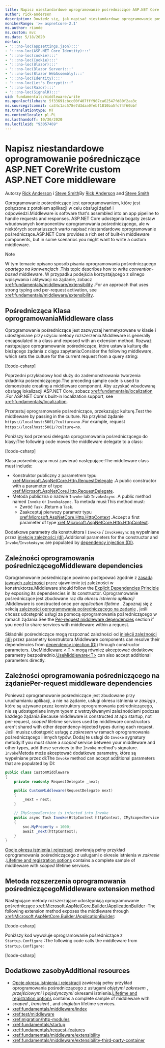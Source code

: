```yaml
---
title: Napisz niestandardowe oprogramowanie pośredniczące ASP.NET Core
author: rick-anderson
description: Dowiedz się, jak napisać niestandardowe oprogramowanie pośredniczące ASP.NET Core.
monikerRange: '>= aspnetcore-2.1'
ms.author: riande
ms.custom: mvc
ms.date: 5/18/2020
no-loc:
- ':::no-loc(appsettings.json):::'
- ':::no-loc(ASP.NET Core Identity):::'
- ':::no-loc(cookie):::'
- ':::no-loc(Cookie):::'
- ':::no-loc(Blazor):::'
- ':::no-loc(Blazor Server):::'
- ':::no-loc(Blazor WebAssembly):::'
- ':::no-loc(Identity):::'
- ":::no-loc(Let's Encrypt):::"
- ':::no-loc(Razor):::'
- ':::no-loc(SignalR):::'
uid: fundamentals/middleware/write
ms.openlocfilehash: 5f33691cbcc00f407fff907ca62547fd80f2aa3c
ms.sourcegitcommit: ca34c1ac578e7d3daa0febf1810ba5fc74f60bbf
ms.translationtype: MT
ms.contentlocale: pl-PL
ms.lasthandoff: 10/30/2020
ms.locfileid: "93057469"
---
```

# <a name="write-custom-aspnet-core-middleware"></a><span data-ttu-id="d6363-103">Napisz niestandardowe oprogramowanie pośredniczące ASP.NET Core</span><span class="sxs-lookup"><span data-stu-id="d6363-103">Write custom ASP.NET Core middleware</span></span>

<span data-ttu-id="d6363-104">Autorzy [Rick Anderson](https://twitter.com/RickAndMSFT) i [Steve Smith](https://ardalis.com/)</span><span class="sxs-lookup"><span data-stu-id="d6363-104">By [Rick Anderson](https://twitter.com/RickAndMSFT) and [Steve Smith](https://ardalis.com/)</span></span>

<span data-ttu-id="d6363-105">Oprogramowanie pośredniczące jest oprogramowaniem, które jest połączone z potokiem aplikacji w celu obsługi żądań i odpowiedzi.</span><span class="sxs-lookup"><span data-stu-id="d6363-105">Middleware is software that's assembled into an app pipeline to handle requests and responses.</span></span> <span data-ttu-id="d6363-106">ASP.NET Core udostępnia bogaty zestaw wbudowanych komponentów oprogramowania pośredniczącego, ale w niektórych scenariuszach warto napisać niestandardowe oprogramowanie pośredniczące.</span><span class="sxs-lookup"><span data-stu-id="d6363-106">ASP.NET Core provides a rich set of built-in middleware components, but in some scenarios you might want to write a custom middleware.</span></span>

> [!NOTE]
> <span data-ttu-id="d6363-107">W tym temacie opisano sposób pisania oprogramowania pośredniczącego *opartego na konwencjach* .</span><span class="sxs-lookup"><span data-stu-id="d6363-107">This topic describes how to write *convention-based* middleware.</span></span> <span data-ttu-id="d6363-108">W przypadku podejścia korzystającego z silnego wpisywania i aktywacji na żądanie, zobacz <xref:fundamentals/middleware/extensibility> .</span><span class="sxs-lookup"><span data-stu-id="d6363-108">For an approach that uses strong typing and per-request activation, see <xref:fundamentals/middleware/extensibility>.</span></span>

## <a name="middleware-class"></a><span data-ttu-id="d6363-109">Pośrednicząca Klasa oprogramowania</span><span class="sxs-lookup"><span data-stu-id="d6363-109">Middleware class</span></span>

<span data-ttu-id="d6363-110">Oprogramowanie pośredniczące jest zazwyczaj hermetyzowane w klasie i udostępniane przy użyciu metody rozszerzenia.</span><span class="sxs-lookup"><span data-stu-id="d6363-110">Middleware is generally encapsulated in a class and exposed with an extension method.</span></span> <span data-ttu-id="d6363-111">Rozważ następujące oprogramowanie pośredniczące, które ustawia kulturę dla bieżącego żądania z ciągu zapytania:</span><span class="sxs-lookup"><span data-stu-id="d6363-111">Consider the following middleware, which sets the culture for the current request from a query string:</span></span>

[!code-csharp[](write/snapshot/StartupCulture.cs)]

<span data-ttu-id="d6363-112">Poprzedni przykładowy kod służy do zademonstrowania tworzenia składnika pośredniczącego.</span><span class="sxs-lookup"><span data-stu-id="d6363-112">The preceding sample code is used to demonstrate creating a middleware component.</span></span> <span data-ttu-id="d6363-113">Aby uzyskać wbudowaną obsługę lokalizacji ASP.NET Core, zobacz <xref:fundamentals/localization> .</span><span class="sxs-lookup"><span data-stu-id="d6363-113">For ASP.NET Core's built-in localization support, see <xref:fundamentals/localization>.</span></span>

<span data-ttu-id="d6363-114">Przetestuj oprogramowanie pośredniczące, przekazując kulturę.</span><span class="sxs-lookup"><span data-stu-id="d6363-114">Test the middleware by passing in the culture.</span></span> <span data-ttu-id="d6363-115">Na przykład żądanie `https://localhost:5001/?culture=no` .</span><span class="sxs-lookup"><span data-stu-id="d6363-115">For example, request `https://localhost:5001/?culture=no`.</span></span>

<span data-ttu-id="d6363-116">Poniższy kod przenosi delegata oprogramowania pośredniczącego do klasy:</span><span class="sxs-lookup"><span data-stu-id="d6363-116">The following code moves the middleware delegate to a class:</span></span>

[!code-csharp[](write/snapshot/RequestCultureMiddleware.cs)]

<span data-ttu-id="d6363-117">Klasa pośrednicząca musi zawierać następujące:</span><span class="sxs-lookup"><span data-stu-id="d6363-117">The middleware class must include:</span></span>

* <span data-ttu-id="d6363-118">Konstruktor publiczny z parametrem typu <xref:Microsoft.AspNetCore.Http.RequestDelegate> .</span><span class="sxs-lookup"><span data-stu-id="d6363-118">A public constructor with a parameter of type <xref:Microsoft.AspNetCore.Http.RequestDelegate>.</span></span>
* <span data-ttu-id="d6363-119">Metoda publiczna o nazwie `Invoke` lub `InvokeAsync` .</span><span class="sxs-lookup"><span data-stu-id="d6363-119">A public method named `Invoke` or `InvokeAsync`.</span></span> <span data-ttu-id="d6363-120">Ta metoda musi:</span><span class="sxs-lookup"><span data-stu-id="d6363-120">This method must:</span></span>
  * <span data-ttu-id="d6363-121">Zwróć `Task` .</span><span class="sxs-lookup"><span data-stu-id="d6363-121">Return a `Task`.</span></span>
  * <span data-ttu-id="d6363-122">Zaakceptuj pierwszy parametr typu <xref:Microsoft.AspNetCore.Http.HttpContext> .</span><span class="sxs-lookup"><span data-stu-id="d6363-122">Accept a first parameter of type <xref:Microsoft.AspNetCore.Http.HttpContext>.</span></span>
  
<span data-ttu-id="d6363-123">Dodatkowe parametry dla konstruktora i `Invoke` / `InvokeAsync` są wypełniane przez [iniekcję zależności (di)](xref:fundamentals/dependency-injection).</span><span class="sxs-lookup"><span data-stu-id="d6363-123">Additional parameters for the constructor and `Invoke`/`InvokeAsync` are populated by [dependency injection (DI)](xref:fundamentals/dependency-injection).</span></span>

## <a name="middleware-dependencies"></a><span data-ttu-id="d6363-124">Zależności oprogramowania pośredniczącego</span><span class="sxs-lookup"><span data-stu-id="d6363-124">Middleware dependencies</span></span>

<span data-ttu-id="d6363-125">Oprogramowanie pośredniczące powinno postępować zgodnie z [zasadą jawnych zależności](/dotnet/standard/modern-web-apps-azure-architecture/architectural-principles#explicit-dependencies) przez ujawnienie jej zależności w konstruktorze.</span><span class="sxs-lookup"><span data-stu-id="d6363-125">Middleware should follow the [Explicit Dependencies Principle](/dotnet/standard/modern-web-apps-azure-architecture/architectural-principles#explicit-dependencies) by exposing its dependencies in its constructor.</span></span> <span data-ttu-id="d6363-126">Oprogramowanie pośredniczące jest zbudowane raz dla *okresu istnienia aplikacji* .</span><span class="sxs-lookup"><span data-stu-id="d6363-126">Middleware is constructed once per *application lifetime* .</span></span> <span data-ttu-id="d6363-127">Zapoznaj się z sekcją [zależności oprogramowania pośredniczącego na żądanie](#per-request-middleware-dependencies) , jeśli chcesz udostępnić usługi za pomocą oprogramowania pośredniczącego w ramach żądania.</span><span class="sxs-lookup"><span data-stu-id="d6363-127">See the [Per-request middleware dependencies](#per-request-middleware-dependencies) section if you need to share services with middleware within a request.</span></span>

<span data-ttu-id="d6363-128">Składniki pośredniczące mogą rozpoznać zależności od [iniekcji zależności (di)](xref:fundamentals/dependency-injection) przez parametry konstruktora.</span><span class="sxs-lookup"><span data-stu-id="d6363-128">Middleware components can resolve their dependencies from [dependency injection (DI)](xref:fundamentals/dependency-injection) through constructor parameters.</span></span> <span data-ttu-id="d6363-129">[UseMiddleware &lt; T &gt; ](/dotnet/api/microsoft.aspnetcore.builder.usemiddlewareextensions.usemiddleware#Microsoft_AspNetCore_Builder_UseMiddlewareExtensions_UseMiddleware_Microsoft_AspNetCore_Builder_IApplicationBuilder_System_Type_System_Object___) mogą również akceptować dodatkowe parametry bezpośrednio.</span><span class="sxs-lookup"><span data-stu-id="d6363-129">[UseMiddleware&lt;T&gt;](/dotnet/api/microsoft.aspnetcore.builder.usemiddlewareextensions.usemiddleware#Microsoft_AspNetCore_Builder_UseMiddlewareExtensions_UseMiddleware_Microsoft_AspNetCore_Builder_IApplicationBuilder_System_Type_System_Object___) can also accept additional parameters directly.</span></span>

## <a name="per-request-middleware-dependencies"></a><span data-ttu-id="d6363-130">Zależności oprogramowania pośredniczącego na żądanie</span><span class="sxs-lookup"><span data-stu-id="d6363-130">Per-request middleware dependencies</span></span>

<span data-ttu-id="d6363-131">Ponieważ oprogramowanie pośredniczące jest zbudowane przy uruchamianiu aplikacji, a nie na żądanie, usługi okresu istnienia w *zasięgu* , które są używane przez konstruktory oprogramowania pośredniczącego, nie są udostępniane innym typem z wstrzykiwanymi zależnościami podczas każdego żądania.</span><span class="sxs-lookup"><span data-stu-id="d6363-131">Because middleware is constructed at app startup, not per-request, *scoped* lifetime services used by middleware constructors aren't shared with other dependency-injected types during each request.</span></span> <span data-ttu-id="d6363-132">Jeśli musisz udostępnić usługę z *zakresem* w ramach oprogramowania pośredniczącego i innych typów, Dodaj te usługi do `Invoke` sygnatury metody.</span><span class="sxs-lookup"><span data-stu-id="d6363-132">If you must share a *scoped* service between your middleware and other types, add these services to the `Invoke` method's signature.</span></span> <span data-ttu-id="d6363-133">`Invoke`Metoda może akceptować dodatkowe parametry, które są wypełniane przez di:</span><span class="sxs-lookup"><span data-stu-id="d6363-133">The `Invoke` method can accept additional parameters that are populated by DI:</span></span>

```csharp
public class CustomMiddleware
{
    private readonly RequestDelegate _next;

    public CustomMiddleware(RequestDelegate next)
    {
        _next = next;
    }

    // IMyScopedService is injected into Invoke
    public async Task Invoke(HttpContext httpContext, IMyScopedService svc)
    {
        svc.MyProperty = 1000;
        await _next(httpContext);
    }
}
```

<span data-ttu-id="d6363-134">[Opcje okresu istnienia i rejestracji](xref:fundamentals/dependency-injection#lifetime-and-registration-options) zawierają pełny przykład oprogramowania pośredniczącego z usługami o okresie istnienia w *zakresie* .</span><span class="sxs-lookup"><span data-stu-id="d6363-134">[Lifetime and registration options](xref:fundamentals/dependency-injection#lifetime-and-registration-options) contains a complete sample of middleware with *scoped* lifetime services.</span></span>

## <a name="middleware-extension-method"></a><span data-ttu-id="d6363-135">Metoda rozszerzenia oprogramowania pośredniczącego</span><span class="sxs-lookup"><span data-stu-id="d6363-135">Middleware extension method</span></span>

<span data-ttu-id="d6363-136">Następujące metody rozszerzające udostępniają oprogramowanie pośredniczące <xref:Microsoft.AspNetCore.Builder.IApplicationBuilder> :</span><span class="sxs-lookup"><span data-stu-id="d6363-136">The following extension method exposes the middleware through <xref:Microsoft.AspNetCore.Builder.IApplicationBuilder>:</span></span>

[!code-csharp[](write/snapshot/RequestCultureMiddlewareExtensions.cs)]

<span data-ttu-id="d6363-137">Poniższy kod wywołuje oprogramowanie pośredniczące z `Startup.Configure` :</span><span class="sxs-lookup"><span data-stu-id="d6363-137">The following code calls the middleware from `Startup.Configure`:</span></span>

[!code-csharp[](write/snapshot/Startup.cs?highlight=5)]

## <a name="additional-resources"></a><span data-ttu-id="d6363-138">Dodatkowe zasoby</span><span class="sxs-lookup"><span data-stu-id="d6363-138">Additional resources</span></span>

* <span data-ttu-id="d6363-139">[Opcje okresu istnienia i rejestracji](xref:fundamentals/dependency-injection#lifetime-and-registration-options) zawierają pełny przykład oprogramowania pośredniczącego z usługami *objętymi zakresem* , *przejściowymi* i *pojedynczymi* okresami istnienia.</span><span class="sxs-lookup"><span data-stu-id="d6363-139">[Lifetime and registration options](xref:fundamentals/dependency-injection#lifetime-and-registration-options) contains a complete sample of middleware with *scoped* , *transient* , and *singleton* lifetime services.</span></span>
* <xref:fundamentals/middleware/index>
* <xref:test/middleware>
* <xref:migration/http-modules>
* <xref:fundamentals/startup>
* <xref:fundamentals/request-features>
* <xref:fundamentals/middleware/extensibility>
* <xref:fundamentals/middleware/extensibility-third-party-container>
